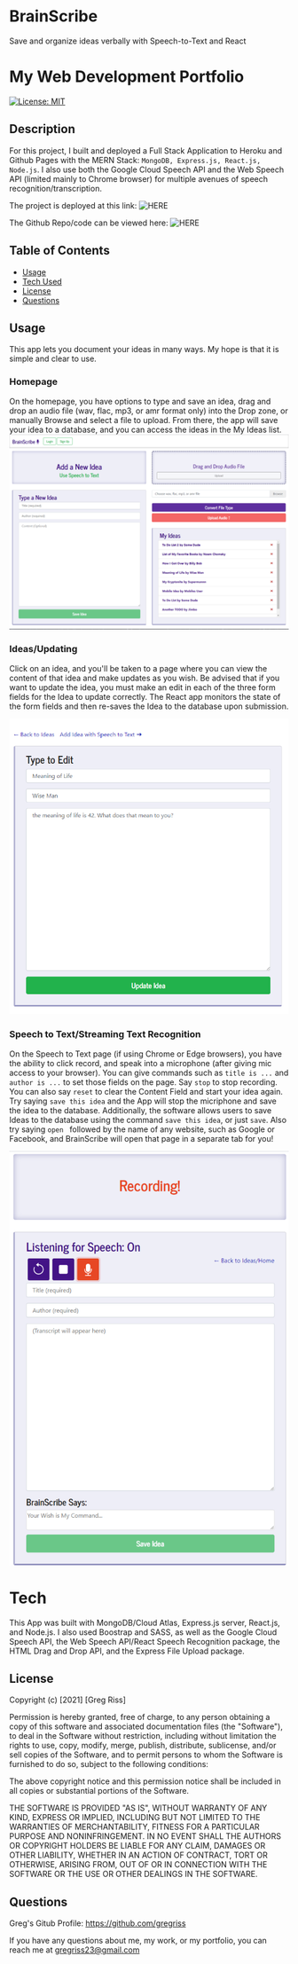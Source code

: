 # BrainScribe
Save and organize ideas verbally with Speech-to-Text and React

# My Web Development Portfolio 
[![License: MIT](https://img.shields.io/badge/License-MIT-yellow.svg)](https://opensource.org/licenses/MIT)

## Description

For this project, I built and deployed a Full Stack Application to Heroku and Github Pages with the MERN Stack: `MongoDB, Express.js, React.js, Node.js`. I also use both the Google Cloud Speech API and the Web Speech API (limited mainly to Chrome browser) for multiple avenues of speech recognition/transcription. 

The project is deployed at this link: ![HERE](https://brain-scribe.herokuapp.com/ideas)

The Github Repo/code can be viewed here: ![HERE](https://github.com/gregriss/brain-scribe)  

## Table of Contents  

- [Usage](#Usage)  
- [Tech Used](#Tech)
- [License](#License)  
- [Questions](#Questions)

## Usage

This app lets you document your ideas in many ways. My hope is that it is simple and clear to use.   

### Homepage
On the homepage, you have options to type and save an idea, drag and drop an audio file (wav, flac, mp3, or amr format only) into the Drop zone, or manually Browse and select a file to upload. From there, the app will save your idea to a database, and you can access the ideas in the My Ideas list. 
![Greg's Homepage](resources/homepage.png)

### Ideas/Updating
Click on an idea, and you'll be taken to a page where you can view the content of that idea and make updates as you wish. Be advised that if you want to update the idea, you must make an edit in each of the three form fields for the Idea to update correctly. The React app monitors the state of the form fields and then re-saves the Idea to the database upon submission.

![Detail](resources/detail-page.png)  

### Speech to Text/Streaming Text Recognition  

On the Speech to Text page (if using Chrome or Edge browsers), you have the ability to click record, and speak into a microphone (after giving mic access to your browser). You can give commands such as `title is ...` and `author is ...` to set those fields on the page. Say `stop` to stop recording. You can also say `reset` to clear the Content Field and start your idea again. Try saying `save this idea` and the App will stop the micriphone and save the idea to the database. Additionally, the software allows users to save Ideas to the database using the command `save this idea`, or just `save`. Also try saying `open ` followed by the name of any website, such as Google or Facebook, and BrainScribe will open that page in a separate tab for you! 

![Speech to Text](resources/speech-page.png)

# Tech  

This App was built with MongoDB/Cloud Atlas, Express.js server, React.js, and Node.js. I also used Boostrap and SASS, as well as the Google Cloud Speech API, the Web Speech API/React Speech Recognition package, the HTML Drag and Drop API, and the Express File Upload package.  

## License

Copyright (c) [2021] [Greg Riss]

Permission is hereby granted, free of charge, to any person obtaining a copy
of this software and associated documentation files (the "Software"), to deal
in the Software without restriction, including without limitation the rights
to use, copy, modify, merge, publish, distribute, sublicense, and/or sell
copies of the Software, and to permit persons to whom the Software is
furnished to do so, subject to the following conditions:

The above copyright notice and this permission notice shall be included in all
copies or substantial portions of the Software.

THE SOFTWARE IS PROVIDED "AS IS", WITHOUT WARRANTY OF ANY KIND, EXPRESS OR
IMPLIED, INCLUDING BUT NOT LIMITED TO THE WARRANTIES OF MERCHANTABILITY,
FITNESS FOR A PARTICULAR PURPOSE AND NONINFRINGEMENT. IN NO EVENT SHALL THE
AUTHORS OR COPYRIGHT HOLDERS BE LIABLE FOR ANY CLAIM, DAMAGES OR OTHER
LIABILITY, WHETHER IN AN ACTION OF CONTRACT, TORT OR OTHERWISE, ARISING FROM,
OUT OF OR IN CONNECTION WITH THE SOFTWARE OR THE USE OR OTHER DEALINGS IN THE SOFTWARE.  

## Questions  

Greg's Gitub Profile: https://github.com/gregriss  

If you have any questions about me, my work, or my portfolio, you can reach me at [gregriss23@gmail.com](mailto:gregriss23@gmail.com)
